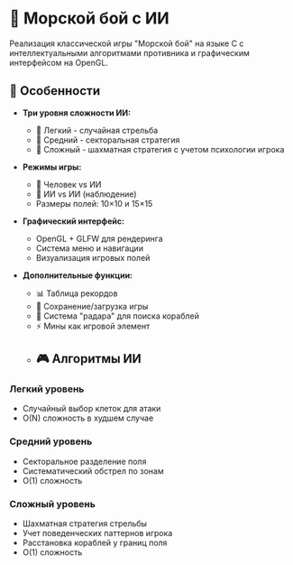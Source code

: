 # 🎯 Морской бой с ИИ

Реализация классической игры "Морской бой" на языке C с интеллектуальными алгоритмами противника и графическим интерфейсом на OpenGL.

## 🚀 Особенности

- **Три уровня сложности ИИ:**
  - 🔹 Легкий - случайная стрельба
  - 🔹 Средний - секторальная стратегия  
  - 🔹 Сложный - шахматная стратегия с учетом психологии игрока

- **Режимы игры:**
  - 👤 Человек vs ИИ
  - 🤖 ИИ vs ИИ (наблюдение)
  - Размеры полей: 10×10 и 15×15

- **Графический интерфейс:**
  - OpenGL + GLFW для рендеринга
  - Система меню и навигации
  - Визуализация игровых полей

- **Дополнительные функции:**
  - 📊 Таблица рекордов
  - 💾 Сохранение/загрузка игры
  - 🎯 Система "радара" для поиска кораблей
  - ⚡ Мины как игровой элемент
  - ## 🎮 Алгоритмы ИИ

### Легкий уровень
- Случайный выбор клеток для атаки
- O(N) сложность в худшем случае

### Средний уровень  
- Секторальное разделение поля
- Систематический обстрел по зонам
- O(1) сложность

### Сложный уровень
- Шахматная стратегия стрельбы
- Учет поведенческих паттернов игрока
- Расстановка кораблей у границ поля
- O(1) сложность
